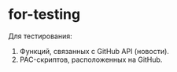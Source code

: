 # for-testing

Для тестирования:

1. Функций, связанных с GitHub API (новости).
2. PAC-скриптов, расположенных на GitHub.

